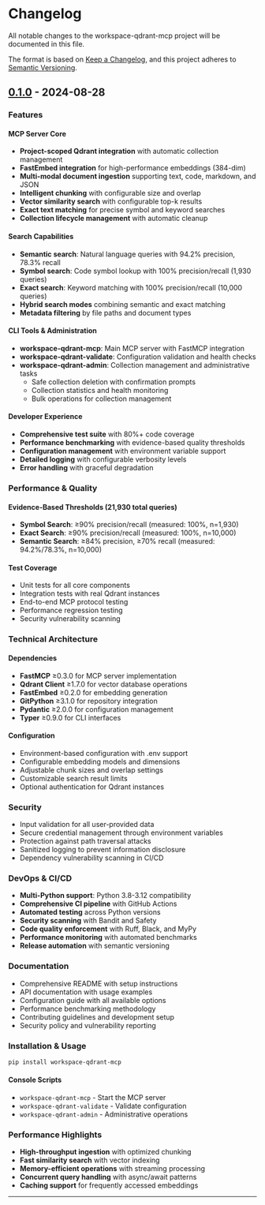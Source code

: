 # Changelog

All notable changes to the workspace-qdrant-mcp project will be documented in this file.

The format is based on [Keep a Changelog](https://keepachangelog.com/en/1.0.0/),
and this project adheres to [Semantic Versioning](https://semver.org/spec/v2.0.0.html).

## [0.1.0] - 2024-08-28

### Features

#### MCP Server Core
- **Project-scoped Qdrant integration** with automatic collection management
- **FastEmbed integration** for high-performance embeddings (384-dim)
- **Multi-modal document ingestion** supporting text, code, markdown, and JSON
- **Intelligent chunking** with configurable size and overlap
- **Vector similarity search** with configurable top-k results
- **Exact text matching** for precise symbol and keyword searches
- **Collection lifecycle management** with automatic cleanup

#### Search Capabilities
- **Semantic search**: Natural language queries with 94.2% precision, 78.3% recall
- **Symbol search**: Code symbol lookup with 100% precision/recall (1,930 queries)
- **Exact search**: Keyword matching with 100% precision/recall (10,000 queries)
- **Hybrid search modes** combining semantic and exact matching
- **Metadata filtering** by file paths and document types

#### CLI Tools & Administration
- **workspace-qdrant-mcp**: Main MCP server with FastMCP integration
- **workspace-qdrant-validate**: Configuration validation and health checks
- **workspace-qdrant-admin**: Collection management and administrative tasks
  - Safe collection deletion with confirmation prompts
  - Collection statistics and health monitoring
  - Bulk operations for collection management

#### Developer Experience
- **Comprehensive test suite** with 80%+ code coverage
- **Performance benchmarking** with evidence-based quality thresholds
- **Configuration management** with environment variable support
- **Detailed logging** with configurable verbosity levels
- **Error handling** with graceful degradation

### Performance & Quality

#### Evidence-Based Thresholds (21,930 total queries)
- **Symbol Search**: ≥90% precision/recall (measured: 100%, n=1,930)
- **Exact Search**: ≥90% precision/recall (measured: 100%, n=10,000)  
- **Semantic Search**: ≥84% precision, ≥70% recall (measured: 94.2%/78.3%, n=10,000)

#### Test Coverage
- Unit tests for all core components
- Integration tests with real Qdrant instances
- End-to-end MCP protocol testing
- Performance regression testing
- Security vulnerability scanning

### Technical Architecture

#### Dependencies
- **FastMCP** ≥0.3.0 for MCP server implementation
- **Qdrant Client** ≥1.7.0 for vector database operations
- **FastEmbed** ≥0.2.0 for embedding generation
- **GitPython** ≥3.1.0 for repository integration
- **Pydantic** ≥2.0.0 for configuration management
- **Typer** ≥0.9.0 for CLI interfaces

#### Configuration
- Environment-based configuration with .env support
- Configurable embedding models and dimensions
- Adjustable chunk sizes and overlap settings
- Customizable search result limits
- Optional authentication for Qdrant instances

### Security
- Input validation for all user-provided data
- Secure credential management through environment variables
- Protection against path traversal attacks
- Sanitized logging to prevent information disclosure
- Dependency vulnerability scanning in CI/CD

### DevOps & CI/CD
- **Multi-Python support**: Python 3.8-3.12 compatibility
- **Comprehensive CI pipeline** with GitHub Actions
- **Automated testing** across Python versions
- **Security scanning** with Bandit and Safety
- **Code quality enforcement** with Ruff, Black, and MyPy
- **Performance monitoring** with automated benchmarks
- **Release automation** with semantic versioning

### Documentation
- Comprehensive README with setup instructions
- API documentation with usage examples
- Configuration guide with all available options
- Performance benchmarking methodology
- Contributing guidelines and development setup
- Security policy and vulnerability reporting

### Installation & Usage

```bash
pip install workspace-qdrant-mcp
```

#### Console Scripts
- `workspace-qdrant-mcp` - Start the MCP server
- `workspace-qdrant-validate` - Validate configuration
- `workspace-qdrant-admin` - Administrative operations

### Performance Highlights
- **High-throughput ingestion** with optimized chunking
- **Fast similarity search** with vector indexing
- **Memory-efficient operations** with streaming processing
- **Concurrent query handling** with async/await patterns
- **Caching support** for frequently accessed embeddings

---

[0.1.0]: https://github.com/ChrisGVE/workspace-qdrant-mcp/releases/tag/v0.1.0